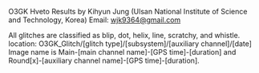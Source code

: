 O3GK Hveto Results by Kihyun Jung (Ulsan National Institute of Science and Technology, Korea)
Email: wjk9364@gmail.com

All glitches are classified as blip, dot, helix, line, scratchy, and whistle.
location: O3GK_Glitch/[glitch type]/[subsystem]/[auxiliary channel]/[date]
Image name is Main-[main channel name]-[GPS time]-[duration] and Round[x]-[auxiliary channel name]-[GPS time]-[duration].

